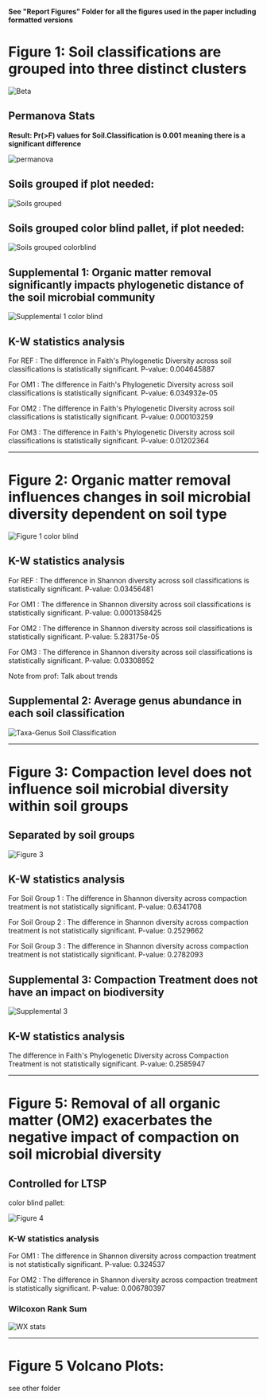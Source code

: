 **See "Report Figures" Folder for all the figures used in the paper including formatted versions**

# Figure 1: Soil classifications are grouped into three distinct clusters

![Beta](https://github.com/cynthiaachung/micb575-team3/blob/main/R/Alpha-Beta%20Diversity/Figure_2_PCOA_soil.classification.png)

## Permanova Stats

**Result: Pr(>F) values for Soil.Classification is 0.001 meaning there is a significant difference**

![permanova](https://github.com/cynthiaachung/micb575-team3/blob/main/R/Alpha-Beta%20Diversity/Screen%20Shot%202024-04-04%20at%2010.07.11%20PM.png)

## Soils grouped if plot needed:
![Soils grouped](https://github.com/cynthiaachung/micb575-team3/blob/main/R/Alpha-Beta%20Diversity/Figure_2.2_SoilGrouped.png)

## Soils grouped color blind pallet, if plot needed:
![Soils grouped colorblind](https://github.com/cynthiaachung/micb575-team3/blob/main/R/Alpha-Beta%20Diversity/Figure_2.2_SoilGrouped_colorblind.png)


## Supplemental 1: Organic matter removal significantly impacts phylogenetic distance of the soil microbial community

![Supplemental 1 color blind](https://github.com/cynthiaachung/micb575-team3/blob/main/R/Alpha-Beta%20Diversity/Supplemental_1_colorblind.png)

## K-W statistics analysis

For  REF : The difference in Faith's Phylogenetic Diversity across soil classifications is statistically significant. P-value: 0.004645887 

For  OM1 : The difference in Faith's Phylogenetic Diversity across soil classifications is statistically significant. P-value: 6.034932e-05 

For  OM2 : The difference in Faith's Phylogenetic Diversity across soil classifications is statistically significant. P-value: 0.000103259 

For  OM3 : The difference in Faith's Phylogenetic Diversity across soil classifications is statistically significant. P-value: 0.01202364 

___________________________________________________________________________________

# Figure 2: Organic matter removal influences changes in soil microbial diversity dependent on soil type

![Figure 1 color blind](https://github.com/cynthiaachung/micb575-team3/blob/main/R/Alpha-Beta%20Diversity/Figure_1_AlphaDiversityRichness_horizontal_panels_colorblind.png)

## K-W statistics analysis

For REF : The difference in Shannon diversity across soil classifications is statistically significant. P-value: 0.03456481 

For OM1 : The difference in Shannon diversity across soil classifications is statistically significant. P-value: 0.0001358425 

For OM2 : The difference in Shannon diversity across soil classifications is statistically significant. P-value: 5.283175e-05 

For OM3 : The difference in Shannon diversity across soil classifications is statistically significant. P-value: 0.03308952 

Note from prof: Talk about trends



## Supplemental 2: Average genus abundance in each soil classification

![Taxa-Genus Soil Classification](https://github.com/cynthiaachung/micb575-team3/blob/main/R/Alpha-Beta%20Diversity/Supplemental_2_TaxaBarPlot_colorblind.png)

___________________________________________________________________________________

# Figure 3: Compaction level does not influence soil microbial diversity within soil groups

## Separated by soil groups 

![Figure 3](https://github.com/cynthiaachung/micb575-team3/blob/main/R/Alpha-Beta%20Diversity/Figure_3_AlphaDiversityRichness_compac_vs_soilgroup_colorblind.png)

## K-W statistics analysis

For Soil Group 1 : The difference in Shannon diversity across compaction treatment is not statistically significant. P-value: 0.6341708 

For Soil Group 2 : The difference in Shannon diversity across compaction treatment is not statistically significant. P-value: 0.2529662 

For Soil Group 3 : The difference in Shannon diversity across compaction treatment is not statistically significant. P-value: 0.2782093 

## Supplemental 3: Compaction Treatment does not have an impact on biodiversity

![Supplemental 3](https://github.com/cynthiaachung/micb575-team3/blob/main/R/Alpha-Beta%20Diversity/Supplemental_3_colorblind.png)

## K-W statistics analysis

The difference in Faith's Phylogenetic Diversity across Compaction Treatment is not statistically significant. P-value: 0.2585947 

___________________________________________________________________________________

# Figure 5: Removal of all organic matter (OM2) exacerbates the negative impact of compaction on soil microbial diversity

## Controlled for LTSP

color blind pallet:

![Figure 4](https://github.com/cynthiaachung/micb575-team3/blob/main/R/Alpha-Beta%20Diversity/Figure_4_AlphaDiversityRichness_compac_vs_LTSP_colorblind.png)

### K-W statistics analysis

For OM1 : The difference in Shannon diversity across compaction treatment is not statistically significant. P-value: 0.324537 

For OM2 : The difference in Shannon diversity across compaction treatment is statistically significant. P-value: 0.006780397 

### Wilcoxon Rank Sum 

![WX stats](https://github.com/cynthiaachung/micb575-team3/blob/main/R/Alpha-Beta%20Diversity/Screen%20Shot%202024-04-14%20at%205.39.20%20PM.png)

___________________________________________________________________________________

# Figure 5 Volcano Plots: 
see other folder
